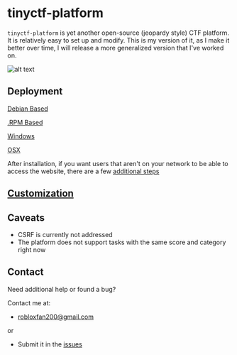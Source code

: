 tinyctf-platform
================

`tinyctf-platform` is yet another open-source (jeopardy style) CTF platform. It is relatively easy to set up and modify.
This is my version of it, as I make it better over time, I will release a more generalized version that I've worked on.

![alt text](http://i.imgur.com/dqGeLNM.jpg "tinyctf-platform in action")

Deployment
----------

[Debian Based](https://github.com/huner2/Tiny-CTF-Platform/blob/master/DebianInstall.md)

[.RPM Based](https://github.com/huner2/Tiny-CTF-Platform/blob/master/RPMInstall.md)

[Windows](https://github.com/huner2/Tiny-CTF-Platform/blob/master/WindowsInstall.md)

[OSX](https://github.com/huner2/Tiny-CTF-Platform/blob/master/OSXInstall.md)

After installation, if you want users that aren't on your network to be able to access the website, there are a few [additional steps](https://github.com/huner2/Tiny-CTF-Platform/blob/master/External.md)

[Customization](https://github.com/huner2/Tiny-CTF-Platform/blob/master/Customization.md)
-------

Caveats
-------

* CSRF is currently not addressed
* The platform does not support tasks with the same score and category right now

Contact
-------
Need additional help or found a bug?

Contact me at:
* robloxfan200@gmail.com

or
* Submit it in the [issues](https://github.com/huner2/Tiny-CTF-Platform/issues) 
